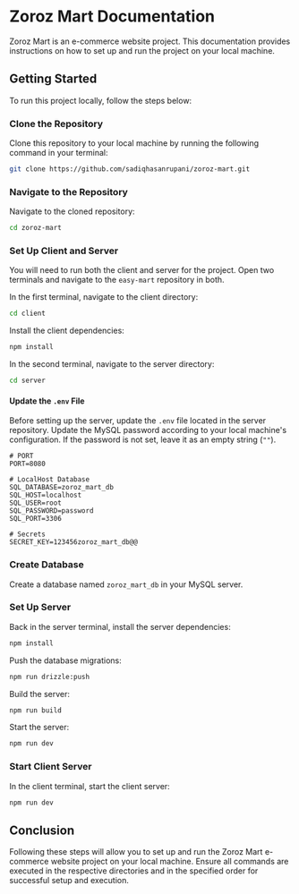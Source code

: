 # Zoroz Mart Documentation

Zoroz Mart is an e-commerce website project. This documentation provides instructions on how to set up and run the project on your local machine.

## Getting Started

To run this project locally, follow the steps below:

### Clone the Repository

Clone this repository to your local machine by running the following command in your terminal:

```bash
git clone https://github.com/sadiqhasanrupani/zoroz-mart.git
```

### Navigate to the Repository

Navigate to the cloned repository:

```bash
cd zoroz-mart
```

### Set Up Client and Server

You will need to run both the client and server for the project. Open two terminals and navigate to the `easy-mart` repository in both.

In the first terminal, navigate to the client directory:

```bash
cd client
```

Install the client dependencies:

```bash
npm install
```

In the second terminal, navigate to the server directory:

```bash
cd server
```

#### Update the `.env` File

Before setting up the server, update the `.env` file located in the server repository. Update the MySQL password according to your local machine's configuration. If the password is not set, leave it as an empty string (`""`).

```
# PORT
PORT=8080

# LocalHost Database
SQL_DATABASE=zoroz_mart_db
SQL_HOST=localhost
SQL_USER=root
SQL_PASSWORD=password
SQL_PORT=3306

# Secrets
SECRET_KEY=123456zoroz_mart_db@@
```

### Create Database

Create a database named `zoroz_mart_db` in your MySQL server.

### Set Up Server

Back in the server terminal, install the server dependencies:

```bash
npm install
```

Push the database migrations:

```bash
npm run drizzle:push
```

Build the server:

```bash
npm run build
```

Start the server:

```bash
npm run dev
```

### Start Client Server

In the client terminal, start the client server:

```bash
npm run dev
```

## Conclusion

Following these steps will allow you to set up and run the Zoroz Mart e-commerce website project on your local machine. Ensure all commands are executed in the respective directories and in the specified order for successful setup and execution.